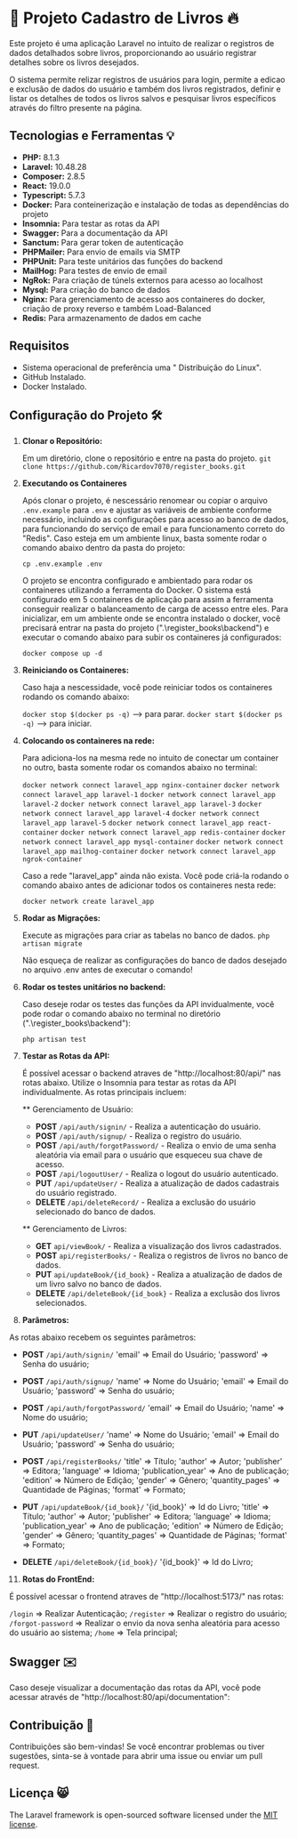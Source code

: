 # 📖 Projeto Cadastro de Livros 🔥

Este projeto é uma aplicação Laravel no intuito de realizar o registros de dados detalhados sobre livros, proporcionando ao usuário registrar detalhes sobre os livros desejados.

O sistema permite relizar registros de usuários para login, permite a edicao e exclusão de dados do usuário e também dos livros registrados, definir e listar os detalhes de todos os livros salvos e pesquisar livros específicos através do filtro presente na página.

## Tecnologias e Ferramentas 💡

- **PHP:** 8.1.3
- **Laravel:** 10.48.28
- **Composer:** 2.8.5
- **React:** 19.0.0
- **Typescript:** 5.7.3
- **Docker:** Para conteinerização e instalação de todas as dependências do projeto
- **Insomnia:** Para testar as rotas da API
- **Swagger:** Para a documentação da API
- **Sanctum:** Para gerar token de autenticação
- **PHPMailer:** Para envio de emails via SMTP
- **PHPUnit:** Para teste unitários das funções do backend
- **MailHog:** Para testes de envio de email
- **NgRok:** Para criação de túnels externos para acesso ao localhost
- **Mysql:** Para criação do banco de dados
- **Nginx:** Para gerenciamento de acesso aos containeres do docker, criação de proxy reverso e também Load-Balanced
- **Redis:** Para armazenamento de dados em cache

## Requisitos

- Sistema operacional de preferência uma " Distribuição do Linux".
- GitHub Instalado.
- Docker Instalado.

## Configuração do Projeto 🛠️

1. **Clonar o Repositório:**

   Em um diretório, clone o repositório e entre na pasta do projeto.
   `git clone https://github.com/Ricardov7070/register_books.git`

2. **Executando os Containeres**

   Após clonar o projeto, é nescessário renomear ou copiar o arquivo `.env.example` para `.env` e ajustar as variáveis de ambiente conforme necessário, incluindo as configurações para acesso ao banco de dados, para funcionando do serviço de email e para funcionamento correto do "Redis".
   Caso esteja em um ambiente linux, basta somente rodar o comando abaixo dentro da pasta do projeto:
       
    `cp .env.example .env`

   O projeto se encontra configurado e ambientado para rodar os containeres utilizando a ferramenta do Docker. O sistema está configurado em 5 containeres de aplicação para assim a ferramenta conseguir realizar o balanceamento de carga de acesso entre eles. Para inicializar, em um ambiente onde se encontra instalado o docker, você precisará entrar na pasta do projeto (".\register_books\backend") e executar o comando abaixo para subir os containeres já configurados:
      
    `docker compose up -d`

3. **Reiniciando os Containeres:**

   Caso haja a nescessidade, você pode reiniciar todos os containeres rodando os comando abaixo:

   `docker stop $(docker ps -q)` --> para parar.
   `docker start $(docker ps -q)` --> para iniciar.

4. **Colocando os containeres na rede:**

   Para adiciona-los na mesma rede no intuito de conectar um container no outro, basta somente rodar os comandos abaixo no terminal:

   `docker network connect laravel_app nginx-container`
   `docker network connect laravel_app laravel-1`
   `docker network connect laravel_app laravel-2`
   `docker network connect laravel_app laravel-3`
   `docker network connect laravel_app laravel-4`
   `docker network connect laravel_app laravel-5`
    `docker network connect laravel_app react-container`
   `docker network connect laravel_app redis-container`
   `docker network connect laravel_app mysql-container`
   `docker network connect laravel_app mailhog-container`
   `docker network connect laravel_app ngrok-container`

   Caso a rede "laravel_app" ainda não exista. Você pode criá-la rodando o comando abaixo antes de adicionar todos os containeres nesta rede:

   `docker network create laravel_app`
   
6. **Rodar as Migrações:**

   Execute as migrações para criar as tabelas no banco de dados.
    `php artisan migrate`

   Não esqueça de realizar as configurações do banco de dados desejado no arquivo .env antes de executar o comando!

7. **Rodar os testes unitários no backend:**

    Caso deseje rodar os testes das funções da API invidualmente, você pode rodar o comando abaixo no terminal no diretório (".\register_books\backend"):

   `php artisan test`

9. **Testar as Rotas da API:**

   É possível acessar o backend atraves de "http://localhost:80/api/" nas rotas abaixo.
   Utilize o Insomnia para testar as rotas da API individualmente. As rotas principais incluem:

   ** Gerenciamento de Usuário:
   - **POST** `/api/auth/signin/` - Realiza a autenticação do usuário.
   - **POST** `/api/auth/signup/` - Realiza o registro do usuário.
   - **POST** `/api/auth/forgotPassword/` - Realiza o envio de uma senha aleatória via email para o usuário que esqueceu sua chave de acesso.
   - **POST** `/api/logoutUser/` - Realiza o logout do usuário autenticado.
   - **PUT** `/api/updateUser/` - Realiza a atualização de dados cadastrais do usuário registrado.
   - **DELETE** `/api/deleteRecord/` - Realiza a exclusão do usuário selecionado do banco de dados.

   ** Gerenciamento de Livros:
   - **GET** `api/viewBook/` - Realiza a visualização dos livros cadastrados.
   - **POST** `api/registerBooks/` - Realiza o registros de livros no banco de dados.
   - **PUT** `api/updateBook/{id_book}` - Realiza a atualização de dados de um livro salvo no banco de dados.
   - **DELETE** `/api/deleteBook/{id_book}` - Realiza a exclusão dos livros selecionados.

10. **Parâmetros:**

As rotas abaixo recebem os seguintes parâmetros:

- **POST** `/api/auth/signin/`
   'email' => Email do Usuário;
   'password' => Senha do usuário;

- **POST** `/api/auth/signup/`
   'name' => Nome do Usuário;
   'email' => Email do Usuário;
   'password' => Senha do usuário;

- **POST** `/api/auth/forgotPassword/`
   'email' => Email do Usuário;
   'name' => Nome do usuário;

- **PUT** `/api/updateUser/`
   'name' => Nome do Usuário;
   'email' => Email do Usuário;
   'password' => Senha do usuário;

- **POST** `/api/registerBooks/`
    'title' => Título;
    'author' => Autor;
    'publisher' => Editora;
    'language' => Idioma;
    'publication_year' => Ano de publicação;
    'edition' => Número de Edição;
    'gender' => Gênero;
    'quantity_pages' => Quantidade de Páginas;
    'format' => Formato;

- **PUT** `/api/updateBook/{id_book}/`
    '{id_book}' => Id do Livro;
    'title' => Título;
    'author' => Autor;
    'publisher' => Editora;
    'language' => Idioma;
    'publication_year' => Ano de publicação;
    'edition' => Número de Edição;
    'gender' => Gênero;
    'quantity_pages' => Quantidade de Páginas;
    'format' => Formato;

- **DELETE** `/api/deleteBook/{id_book}/`
   '{id_book}' => Id do Livro;

11. **Rotas do FrontEnd:**

   É possível acessar o frontend atraves de "http://localhost:5173/" nas rotas:

   `/login` => Realizar Autenticação;
   `/register` => Realizar o registro do usuário;
   `/forgot-password` => Realizar o envio da nova senha aleatória para acesso do usuário ao sistema;
   `/home` => Tela principal;

## Swagger ✉️

  Caso deseje visualizar a documentação das rotas da API, você pode acessar através de "http://localhost:80/api/documentation":

## Contribuição 🤲

Contribuições são bem-vindas! Se você encontrar problemas ou tiver sugestões, sinta-se à vontade para abrir uma issue ou enviar um pull request.

## Licença 😸

The Laravel framework is open-sourced software licensed under the [MIT license](https://opensource.org/licenses/MIT).
